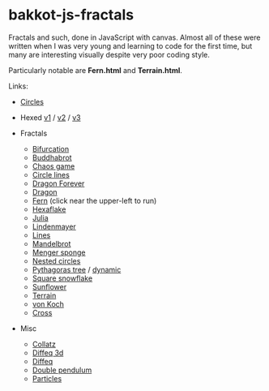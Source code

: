 bakkot-js-fractals
==================

Fractals and such, done in JavaScript with canvas. Almost all of these were written when I was very young and learning to code for the first time, but many are interesting visually despite very poor coding style.

Particularly notable are **Fern.html** and **Terrain.html**.

Links:

- [Circles](http://bakkot.github.io/bakkot-js-fractals/circles/Circles.html)

- Hexed [v1](http://bakkot.github.io/bakkot-js-fractals/hexed/Hexed%20-%20layers.html) / [v2](http://bakkot.github.io/bakkot-js-fractals/hexed/Hexed%20-%20falling.html) / [v3](http://bakkot.github.io/bakkot-js-fractals/hexed/Hexed%20-%20cubemod.html)

- Fractals
  - [Bifurcation](http://bakkot.github.io/bakkot-js-fractals/fractals/Bifurcation.html)
  - [Buddhabrot](http://bakkot.github.io/bakkot-js-fractals/fractals/Buddhabrot.html)
  - [Chaos game](http://bakkot.github.io/bakkot-js-fractals/fractals/Chaos%20game.html)
  - [Circle lines](http://bakkot.github.io/bakkot-js-fractals/fractals/Circle%20lines.html)
  - [Dragon Forever](http://bakkot.github.io/bakkot-js-fractals/fractals/Dragon%20Forever.html)
  - [Dragon](http://bakkot.github.io/bakkot-js-fractals/fractals/Dragon.html)
  - [Fern](http://bakkot.github.io/bakkot-js-fractals/fractals/Fern.html) (click near the upper-left to run)
  - [Hexaflake](http://bakkot.github.io/bakkot-js-fractals/fractals/Hexaflake.html)
  - [Julia](http://bakkot.github.io/bakkot-js-fractals/fractals/Julia.html)
  - [Lindenmayer](http://bakkot.github.io/bakkot-js-fractals/fractals/Lindenmayer.html)
  - [Lines](http://bakkot.github.io/bakkot-js-fractals/fractals/Lines.html)
  - [Mandelbrot](http://bakkot.github.io/bakkot-js-fractals/fractals/Mandelbrot.html)
  - [Menger sponge](http://bakkot.github.io/bakkot-js-fractals/fractals/Menger%20sponge.html)
  - [Nested circles](http://bakkot.github.io/bakkot-js-fractals/fractals/Nested%20circles.html)
  - [Pythagoras tree](http://bakkot.github.io/bakkot-js-fractals/fractals/Pythagoras%20tree.html) / [dynamic](http://bakkot.github.io/bakkot-js-fractals/fractals/Dynamic%20Pythag.html)
  - [Square snowflake](http://bakkot.github.io/bakkot-js-fractals/fractals/Square%20snowflake.html)
  - [Sunflower](http://bakkot.github.io/bakkot-js-fractals/fractals/Sunflower.html)
  - [Terrain](http://bakkot.github.io/bakkot-js-fractals/fractals/Terrain.html)
  - [von Koch](http://bakkot.github.io/bakkot-js-fractals/fractals/von%20Koch.html)
  - [Cross](http://bakkot.github.io/bakkot-js-fractals/fractals/cross.html)

- Misc
  - [Collatz](http://bakkot.github.io/bakkot-js-fractals/misc/Collatz.html)
  - [Diffeq 3d](http://bakkot.github.io/bakkot-js-fractals/misc/Diffeq%203d.html)
  - [Diffeq](http://bakkot.github.io/bakkot-js-fractals/misc/Diffeq.html)
  - [Double pendulum](http://bakkot.github.io/bakkot-js-fractals/misc/Double%20pendulum.html)
  - [Particles](http://bakkot.github.io/bakkot-js-fractals/misc/Particles.html)
